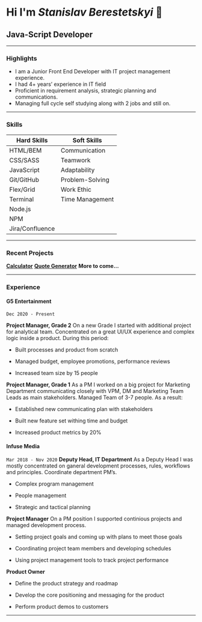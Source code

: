 # Hi I'm _Stanislav Berestetskyi_ 👋

## Java-Script Developer

---

### Highlights

-   I am a Junior Front End Developer with IT project management experience.
-   I had 4+ years’ experience in IT field
-   Proficient in requirement analysis, strategic planning and communications.
-   Managing full cycle self studying along with 2 jobs and still on.

---

### Skills

| Hard Skills     | Soft Skills     |
| --------------- | --------------- |
| HTML/BEM        | Communication   |
| CSS/SASS        | Teamwork        |
| JavaScript      | Adaptability    |
| Git/GitHub      | Problem-Solving |
| Flex/Grid       | Work Ethic      |
| Terminal        | Time Management |
| Node.js         |                 |
| NPM             |                 |
| Jira/Confluence |                 |

---

### Recent Projects

**[Calculator](https://stas-berestetskiy.github.io/calculator/)**
**[Quote Generator](https://stas-berestetskiy.github.io/quote-generator/)**
**More to come...**

---
### Experience
#### G5 Entertainment
```Dec 2020 - Present```

**Project Manager, Grade 2**
On a new Grade I started with additional project for analytical team. Concentrated on a great UI/UX experience and complex logic inside a product. During this period:

- Built processes and product from scratch

- Managed budget, employee promotions, performance reviews

- Increased team size by 15 people

**Project Manager, Grade 1**
As a PM I worked on a big project for Marketing Department communicating closely with VPM, DM and Marketing Team Leads as main stakeholders. Managed Team of 3-7 people. As a result:

- Established new communicating plan with stakeholders

- Built new feature set withing time and budget

- Increased product metrics by 20%

#### Infuse Media
```Mar 2018 - Nov 2020```
**Deputy Head, IT Department**
As a Deputy Head I was mostly concentrated on ganeral development processes, rules, workflows and principles. Coordinate department PM’s.

- Complex program management

- People management

- Strategic and tactical planning

**Project Manager**
On a PM position I supported continious projects and managed development process.

- Setting project goals and coming up with plans to meet those goals

- Coordinating project team members and developing schedules

- Using project management tools to track project performance

**Product Owner**
- Define the product strategy and roadmap

- Develop the core positioning and messaging for the product

- Perform product demos to customers
---
